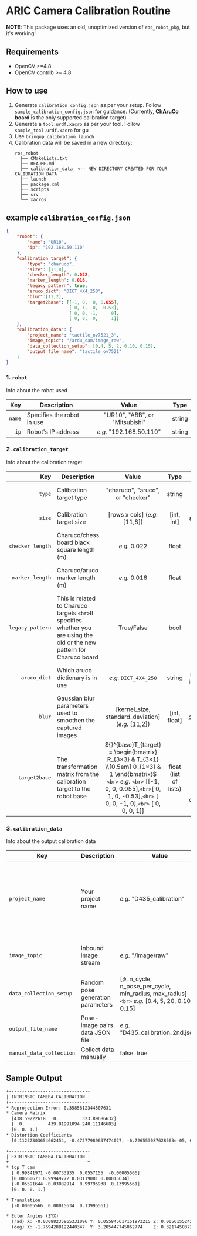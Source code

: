 # ARIC Camera Calibration Routine

**NOTE**: This package uses an old, unoptimized version of `ros_robot_pkg`, but it's working!

## Requirements

- OpenCV >=4.8
- OpenCV contrib >= 4.8

## How to use

1. Generate `calibration_config.json` as per your setup. Follow `sample_calibration_config.json` for guidance. (Currently, **ChAruCo board** is the only supported calibration target)
2. Generate a `tool.urdf.xacro` as per your tool. Follow `sample_tool.urdf.xacro` for gu
3. Use `bringup_calibration.launch`
4. Calibration data will be saved in a new directory:
   ```
   ros_robot
     ├── CMakeLists.txt
     ├── README.md
     ├── calibration_data  <-- NEW DIRECTORY CREATED FOR YOUR CALIBRATION DATA
     ├── launch
     ├── package.xml
     ├── scripts
     ├── srv
     └── xacros
   ```

## example `calibration_config.json `

```json
{
    "robot": {
        "name": "UR10",
        "ip": "192.168.50.110"
    },
    "calibration_target": {
        "type": "charuco",
        "size": [11,8],
        "checker_length": 0.022,
        "marker_length": 0.016,
        "legacy_pattern": true,
        "aruco_dict": "DICT_4X4_250",
        "blur":[11,2],
        "target2base": [[-1, 0,  0, 0.055],
                        [ 0, 1,  0, -0.53],
                        [ 0, 0, -1,     0],
                        [ 0, 0,  0,     1]]
    },
    "calibration_data": {
        "project_name": "tactile_ov7521_3",
        "image_topic": "/ardu_cam/image_raw",
        "data_collection_setup": [0.4, 5, 2, 0.10, 0.15],
        "output_file_name": "tactile_ov7521"
    }
}
```

### 1. `robot`

Info about the robot used

|      Key | Description                |             Value             |  Type  |
| -------: | -------------------------- | :----------------------------: | :----: |
| `name` | Specifies the robot in use | "UR10", "ABB", or "Mitsubishi" | string |
|   `ip` | Robot's IP address         |   _e.g._ "192.168.50.110"   | string |

### 2. `calibration_target`

Info about the calibration target

|                Key | Description                                                                                                                 |                                                                                                              Value                                                                                                              |         Type         |                                                                               Note                                                                               |
| -----------------: | --------------------------------------------------------------------------------------------------------------------------- | :------------------------------------------------------------------------------------------------------------------------------------------------------------------------------------------------------------------------------: | :-------------------: | :---------------------------------------------------------------------------------------------------------------------------------------------------------------: |
|           `type` | Calibration target type                                                                                                     |                                                                                                 "charuco", "aruco", or "checker"                                                                                                 |        string        |                                                                Currently, only "charuco" will work                                                                |
|           `size` | Calibration target size                                                                                                     |                                                                                                 [rows x cols] (_e.g._ [11,8])                                                                                                 |      [int, int]      |                                                               num of squares,_NOT_ inner corners                                                               |
| `checker_length` | Charuco/chess board black square length (m)                                                                                 |                                                                                                          _e.g._ 0.022                                                                                                          |         float         |                                                  It's better to measure it after printing the calibration target                                                  |
|  `marker_length` | Charuco/aruco marker length (m)                                                                                             |                                                                                                          _e.g._ 0.016                                                                                                          |         float         |                                                  It's better to measure it after printing the calibration target                                                  |
| `legacy_pattern` | This is related to Charuco targets.`<br>`It specifies whether you are using the old or the new  pattern for Charuco board |                                                                                                            True/False                                                                                                            |         bool         |                                Check this[issue](https://github.com/opencv/opencv/issues/23873#issuecomment-1620504453) for more info                                |
|     `aruco_dict` | Which aruco dictionary is in use                                                                                            |                                                                                                    _e.g._ `DICT_4X4_250`                                                                                                    |        string        | Use the same naming pattern as in `cv2.aruco` library [here](https://docs.opencv.org/4.8.0/de/d67/group__objdetect__aruco.html#ga4e13135a118f497c6172311d601ce00d) |
|           `blur` | Gaussian blur parameters used to smoothen the captured images                                                               |                                                                                       [kernel_size, standard_deviation] (_e.g._  [11,2])                                                                                       |     [int, float]     |                      [cv2.GaussianBlur()](https://docs.opencv.org/4.8.0/d4/d86/group__imgproc__filter.html#gaabe8c836e97159a9193fb0b11ac52cf1)                      |
|    `target2base` | The transformation matrix from the calibration target to the robot base                                                     | $`{}^{base}T_{target} = \begin{bmatrix}  R_{3×3} & T_{3×1} \\[0.5em] 0_{1×3} & 1 \end{bmatrix}`$ `<br>` _e.g._ `<br>` [[-1, 0,  0, 0.055],`<br>`[ 0, 1,  0, -0.53],`<br>` [ 0, 0, -1, 0],`<br>` [ 0, 0,  0, 1]] | float (list of lists) |                            For convenience, we set the calibration target`<br>` orientation to be the same as the camera orientation                            |

### 3. `calibration_data`

Info about the output calibration data

| Key                       | Description                       | Value                                                                                                      | Type                            | Note                                                                                              |
| ------------------------- | --------------------------------- | ---------------------------------------------------------------------------------------------------------- | ------------------------------- | ------------------------------------------------------------------------------------------------- |
| `project_name`          | Your project name                 | _e.g._ "D435_calibration"                                                                                | string                          | A new directory named after the project will be`<br>` created to store all the calibration data |
| `image_topic`           | Inbound image stream              | _e.g._ "/image/raw"                                                                                      | string                          | The input `image_topic` will be subscribed to                                                   |
| `data_collection_setup` | Random pose generation parameters | [$`\phi`$, n_cycle, n_pose_per_cycle, min_radius, max_radius] `<br>` _e.g._ [0.4, 5, 20, 0.10, 0.15] | [float, int, int, float, float] |                                                                                                   |
| `output_file_name`      | Pose-image pairs data JSON file   | _e.g._ "D435_calibration_2nd.json"                                                                       | string                          |                                                                                                   |
| `manual_data_collection`| Collect data manually             | false. true                                                                                              | bool                            |

## Sample Output

```txt
+------------------------------+
| INTRINSIC CAMERA CALIBRATION |
+------------------------------+
* Reprojection Error: 0.3585812344507631
* Camera Matrix
  [438.59222618   0.         323.89686632]
  [  0.         439.81991094 240.11146683]
  [0. 0. 1.]
* Distortion Coefficients
  [0.11232303654662454, -0.47277989637474027, -6.726553087628563e-05, 0.0005557680260483787, 0.5754486589853096]

+------------------------------+
| EXTRINSIC CAMERA CALIBRATION |
+------------------------------+
* tcp_T_cam
  [ 0.99841971 -0.00733935  0.0557155  -0.00005566]
  [0.00560671 0.99949772 0.03119081 0.00015634]
  [-0.05591644 -0.03082914  0.99795938  0.13995561]
  [0. 0. 0. 1.]

* Translation
  [-0.00005566  0.00015634  0.13995561]

* Euler Angles (ZYX)
  (rad) X: -0.03088235865331096	Y: 0.055945617151973215	Z: 0.005615524215201508
  (deg) X: -1.7694288122440347	Y: 3.205447745062774	Z: 0.32174583728456024
```
